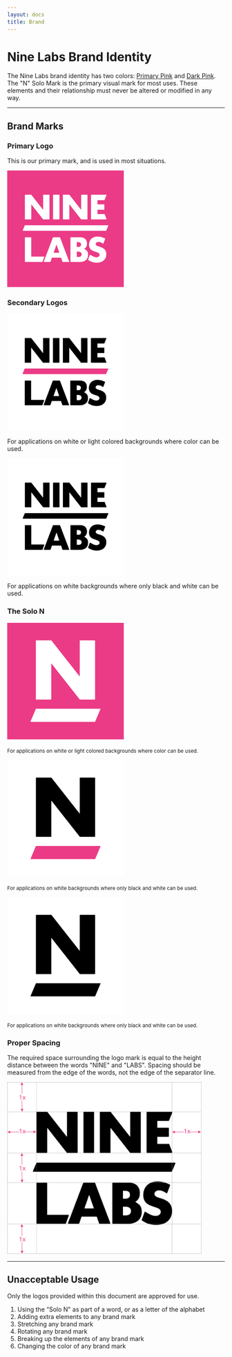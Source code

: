 ```yaml
---
layout: docs
title: Brand
---
```




# Nine Labs Brand Identity

The Nine Labs brand identity has two colors: [Primary Pink](../colors.html) and [Dark Pink](../colors.html). The "N" Solo Mark is the primary visual mark for most uses. These elements and their relationship must never be altered or modified in any way.

----

## Brand Marks

### Primary Logo
This is our primary mark, and is used in most situations.

<img src="/assets/img/nine-labs-brand-logo.svg" alt="Nine Labs Brand Logo" width="270" />

### Secondary Logos
<div class="row">
<div class="col">
<img src="/assets/img/nine-labs-brand-logo-color.svg" alt="Nine Labs Brand Logo" width="270" />
<p>For applications on white or light colored backgrounds where color can be used.</p>
</div>
<div class="col">
<img src="/assets/img/nine-labs-brand-logo-black.svg" alt="Nine Labs Brand Logo" width="270" />
<p>For applications on white backgrounds where only black and white can be used.</p>
</div>
</div>

### The Solo N
<div class="row">
<div class="col">
<img src="/assets/img/nine-labs-solo-n-pink.svg" alt="Nine Labs Brand Logo" width="270" />
<p><small>For applications on white or light colored backgrounds where color can be used.</small></p>
</div>
<div class="col">
<img src="/assets/img/nine-labs-solo-n-color.svg" alt="Nine Labs Brand Logo" width="270" />
<p><small>For applications on white backgrounds where only black and white can be used.</small></p>
</div>
<div class="col">
<img src="/assets/img/nine-labs-solo-n-black.svg" alt="Nine Labs Brand Logo" width="270" />
<p><small>For applications on white backgrounds where only black and white can be used.</small></p>
</div>
</div>

### Proper Spacing

The required space surrounding the logo mark is equal to the height distance between the words "NINE" and "LABS". Spacing should be measured from the edge of the words, not the edge of the separator line.

<img src="/assets/img/nine-labs-brand-logo-spacing.svg" alt="Nine Labs Brand Logo" width="450" />


----

## Unacceptable Usage

Only the logos provided within this document are approved for use.

1. Using the “Solo N" as part of a word, or as a letter of the alphabet
1. Adding extra elements to any brand mark
1. Stretching any brand mark
1. Rotating any brand mark
1. Breaking up the elements of any brand mark
1. Changing the color of any brand mark
